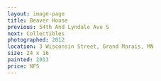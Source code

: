 ```yaml
---
layout: image-page
title: Beaver House
previous: 54th And Lyndale Ave S
next: Collectibles
photographed: 2012
location: 3 Wisconsin Street, Grand Marais, MN 
size: 24 x 16
painted: 2013
price: NFS
---
```

